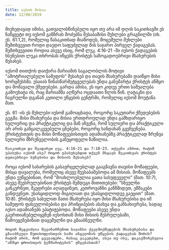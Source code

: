 ```yaml
---
title: იესოს მისია
date: 12/08/2019
---
```


მიუხედავად იმისა, გათვალისწინებული იყო თუ არა იმ დღის საკითხავში ეს ნაწყვეტი თუ იესომ განზრახ მოძებნა შესაბამისი მუხლები გრაგნილში (იხ. ეს. 61:1,2), რომელიც წასაკითხად მიაწოდეს, მოცემული მუხლები შემთხვევით როდი დაედო საფუძვლად მის საჯარო პირველ ქადაგებას. შემთხვევითი როდია ასევე ისიც, რომ ლუკ. 4:16-21 -ში იესოს ქადაგების ხსენებით ლუკა თხრობას იწყებს ქრისტეს საზოგადოებრივი მსახურების შესახებ.

იესომ თითქოს დაიჭირა მარიამის საგალობლის მოტივი "ამოტრიალებული სამეფოს" შესახებ და თავის მსახურებაში დაიწყო მისი ხორცშესხმა. ესაიას წინასწარმეტყველებას უნდა განემარტა ქრისტეს აწმყო და მომავალი ქმედებები. გარდა ამისა, ეს იყო კიდევ ერთი საშუალება გამოეხატა ის, რაც მარიამმა აღწერა ოცდაათი წლის წინ. ღატაკნი და ჩაგრულნი დგანან კეთილი უწყების ცენტრში, რომელიც იესომ მოუტანა მათ.

ეს. 61 -ის ეს მუხლები იესომ გამოაცხადა, როგორც საკუთარი ქმედებების გეგმა. მისი მსახურება და მისია ერთდროულად უნდა გამხდარიყო სულიერიც და პრაქტიკულიც და მან აჩვენა, რომ სულიერი და პრაქტიკული არ არის განცალკევებული ცნებები, როგორც ხანდახან გვეჩვენება. ქრისტესთვის და მისი მოწაფეებისთვის ადამიანებზე პრაქტიკულად ზრუნვა სულიერი მზრუნველობის განუყოფელი ნაწილია.

`წაიკითხეთ და შეადარეთ ლუკ. 4:16-21 და 7:18-23. თქვენი აზრით, რატომ უპასუხა იესომ ასე? როგორ უპასუხებდით თქვენ მსგავს შეკითხვას ქრისტეს ღვთაებრივი ბუნებისა და მისიის შესახებ?`

როცა იესომ სახარების გასავრცელებლად გააგზავნა თავისი მოწაფეები, მისცა დავალება, რომელიც ასევე შეესაბამებოდა ამ მისიას. მოწაფეებს უნდა ეუწყებინათ, რომ "მოახლოებულია ცათა სასუფეველი" (მათ. 10:7), ასევე შეესრულებინათ ქრისტეს შემდეგი მითითებები: "სნეულნი განკურნეთ, მკვდრები აღადგინეთ, კეთროვანნი განწმიდეთ, ეშმაკები განდევნეთ. უსასყიდლოდ მიგიღიათ და უსასყიდლოდვე გაეცით" (მათ. 10:8). ქრისტეს სახელით მათი მსახურება იყო მისი მსახურებისა და იმ სამეფოს ფასეულობებისა და პრინციპების ასახვა და განსახიერება, სადაც იესო ადამიანებს ეპატიჟებოდა. მოწაფეები ასევე უნდა გაერთიანებულიყვნენ იესოსთან მისი მისიის შესრულებაში, წამოეყენებინათ დაცემულნი და გზააბნეულნი.

`როგორ შეგვიძლია შევინარჩუნოთ ბალანსი ქველმოქმედების მსახურებასა და გზააბნეული წუთისოფლისთვის სამი ანგელოზის უწყების ქადაგებას შორის? რატომ არის, რომ ყველაფერი, რასაც ვაკეთებთ, ასეა თუ ისე, დაკავშირებულია "აწმყო დროისთვის ჭეშმარიტების" უწყებასთან?`
